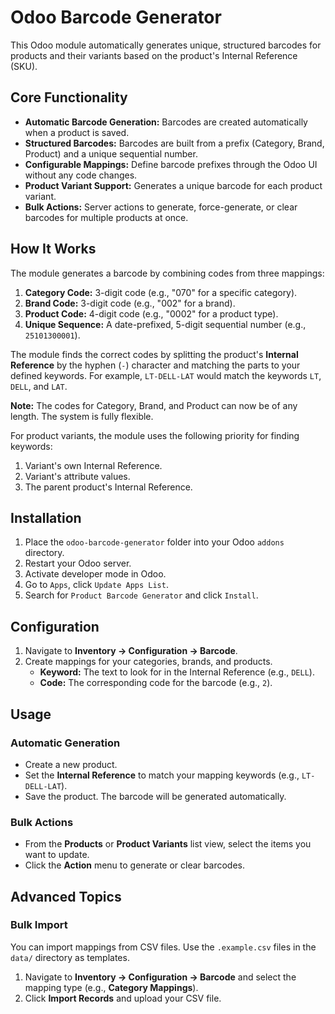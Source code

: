 # Odoo Barcode Generator

This Odoo module automatically generates unique, structured barcodes for products and their variants based on the product's Internal Reference (SKU).

## Core Functionality

- **Automatic Barcode Generation:** Barcodes are created automatically when a product is saved.
- **Structured Barcodes:** Barcodes are built from a prefix (Category, Brand, Product) and a unique sequential number.
- **Configurable Mappings:** Define barcode prefixes through the Odoo UI without any code changes.
- **Product Variant Support:** Generates a unique barcode for each product variant.
- **Bulk Actions:** Server actions to generate, force-generate, or clear barcodes for multiple products at once.

## How It Works

The module generates a barcode by combining codes from three mappings:

1.  **Category Code:** 3-digit code (e.g., "070" for a specific category).
2.  **Brand Code:** 3-digit code (e.g., "002" for a brand).
3.  **Product Code:** 4-digit code (e.g., "0002" for a product type).
4.  **Unique Sequence:** A date-prefixed, 5-digit sequential number (e.g., `25101300001`).

The module finds the correct codes by splitting the product's **Internal Reference** by the hyphen (`-`) character and matching the parts to your defined keywords. For example, `LT-DELL-LAT` would match the keywords `LT`, `DELL`, and `LAT`.

**Note:** The codes for Category, Brand, and Product can now be of any length. The system is fully flexible.

For product variants, the module uses the following priority for finding keywords:
1.  Variant's own Internal Reference.
2.  Variant's attribute values.
3.  The parent product's Internal Reference.

## Installation

1.  Place the `odoo-barcode-generator` folder into your Odoo `addons` directory.
2.  Restart your Odoo server.
3.  Activate developer mode in Odoo.
4.  Go to `Apps`, click `Update Apps List`.
5.  Search for `Product Barcode Generator` and click `Install`.

## Configuration

1.  Navigate to **Inventory -> Configuration -> Barcode**.
2.  Create mappings for your categories, brands, and products.
    -   **Keyword:** The text to look for in the Internal Reference (e.g., `DELL`).
    -   **Code:** The corresponding code for the barcode (e.g., `2`).

## Usage

### Automatic Generation
- Create a new product.
- Set the **Internal Reference** to match your mapping keywords (e.g., `LT-DELL-LAT`).
- Save the product. The barcode will be generated automatically.

### Bulk Actions
- From the **Products** or **Product Variants** list view, select the items you want to update.
- Click the **Action** menu to generate or clear barcodes.

## Advanced Topics

### Bulk Import
You can import mappings from CSV files. Use the `.example.csv` files in the `data/` directory as templates.

1.  Navigate to **Inventory -> Configuration -> Barcode** and select the mapping type (e.g., **Category Mappings**).
2.  Click **Import Records** and upload your CSV file.